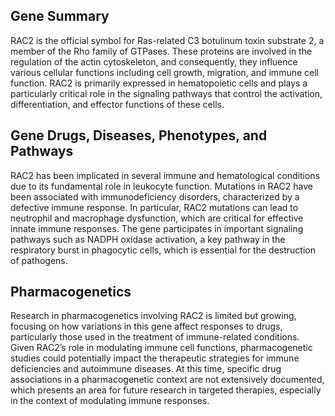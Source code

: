 ## Gene Summary
RAC2 is the official symbol for Ras-related C3 botulinum toxin substrate 2, a member of the Rho family of GTPases. These proteins are involved in the regulation of the actin cytoskeleton, and consequently, they influence various cellular functions including cell growth, migration, and immune cell function. RAC2 is primarily expressed in hematopoietic cells and plays a particularly critical role in the signaling pathways that control the activation, differentiation, and effector functions of these cells.

## Gene Drugs, Diseases, Phenotypes, and Pathways
RAC2 has been implicated in several immune and hematological conditions due to its fundamental role in leukocyte function. Mutations in RAC2 have been associated with immunodeficiency disorders, characterized by a defective immune response. In particular, RAC2 mutations can lead to neutrophil and macrophage dysfunction, which are critical for effective innate immune responses. The gene participates in important signaling pathways such as NADPH oxidase activation, a key pathway in the respiratory burst in phagocytic cells, which is essential for the destruction of pathogens.

## Pharmacogenetics
Research in pharmacogenetics involving RAC2 is limited but growing, focusing on how variations in this gene affect responses to drugs, particularly those used in the treatment of immune-related conditions. Given RAC2’s role in modulating immune cell functions, pharmacogenetic studies could potentially impact the therapeutic strategies for immune deficiencies and autoimmune diseases. At this time, specific drug associations in a pharmacogenetic context are not extensively documented, which presents an area for future research in targeted therapies, especially in the context of modulating immune responses.